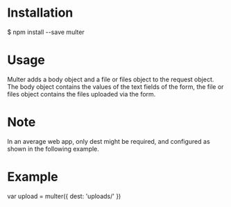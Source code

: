 # Installation
$ npm install --save multer

# Usage
Multer adds a body object and a file or files object to the request object. The body object contains the values of the text fields of the form, the file or files object contains the files uploaded via the form.

# Note
In an average web app, only dest might be required, and configured as shown in the following example.
# Example
var upload = multer({ dest: 'uploads/' })
